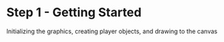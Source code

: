# Step 1 - Getting Started
Initializing the graphics, creating player objects, and drawing to the canvas